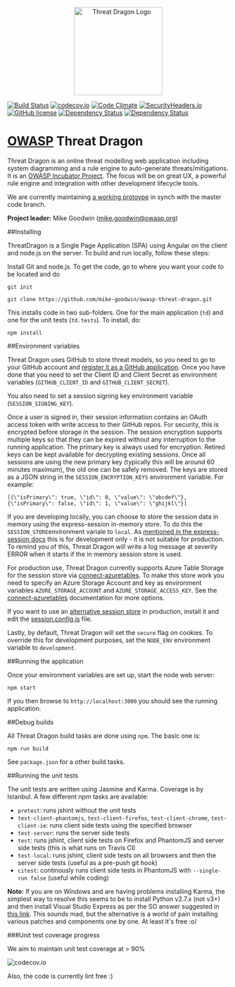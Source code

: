 <p align="center">
  <img src="http://mike-goodwin.github.io/owasp-threat-dragon/content/images/threatdragon_logo_image.svg" width="200" alt="Threat Dragon Logo"/>
</p>

[![Build Status](https://travis-ci.org/mike-goodwin/owasp-threat-dragon.svg?branch=master)](https://travis-ci.org/mike-goodwin/owasp-threat-dragon) [![codecov.io](http://codecov.io/github/mike-goodwin/owasp-threat-dragon/coverage.svg?branch=master)](http://codecov.io/github/mike-goodwin/owasp-threat-dragon?branch=master) [![Code Climate](https://codeclimate.com/github/mike-goodwin/owasp-threat-dragon/badges/gpa.svg)](https://codeclimate.com/github/mike-goodwin/owasp-threat-dragon) [![SecurityHeaders.io](https://securityheadersiobadges.azurewebsites.net/create/badge?domain=https://threatdragon.azurewebsites.net/)](https://securityheaders.io/?q=https://threatdragon.azurewebsites.net/&hide=on&followRedirects=on) [![GitHub license](https://img.shields.io/github/license/mike-goodwin/owasp-threat-dragon.svg)](LICENSE.txt)
[![Dependency Status](https://www.versioneye.com/user/projects/56185934a193340f2f000262/badge.svg?style=flat)](https://www.versioneye.com/user/projects/56185934a193340f2f000262)
[![Dependency Status](https://dependencyci.com/github/mike-goodwin/owasp-threat-dragon/badge)](https://dependencyci.com/github/mike-goodwin/owasp-threat-dragon)

# [OWASP](https://www.owasp.org) Threat Dragon #

Threat Dragon is an online threat modelling web application including system diagramming and a rule engine to auto-generate threats/mitigations. It is an [OWASP Incubator Project](https://www.owasp.org/index.php/OWASP_Threat_Dragon). The focus will be on great UX, a powerful rule engine and integration with other development lifecycle tools.

We are currently maintaining [a working protoype](https://threatdragon.org/) in synch with the master code branch.

**Project leader:** Mike Goodwin (mike.goodwin@owasp.org)

##Installing

ThreatDragon is a Single Page Application (SPA) using Angular on the client and node.js on the server. To build and run locally, follow these steps:

Install Git and node.js. To get the code, go to where you want your code to be located and do

`git init`

`git clone https://github.com/mike-goodwin/owasp-threat-dragon.git`

This installs code in two sub-folders. One for the main application (`td`) and one for the unit tests (`td.tests`). To install, do:

`npm install`

##Environment variables

Threat Dragon uses GitHub to store threat models, so you need to go to your GitHub account and [register it as a GitHub application](https://github.com/settings/applications/new). Once you have done that you need to set the Client ID and Client Secret as environment variables (`GITHUB_CLIENT_ID` and `GITHUB_CLIENT_SECRET`).

You also need to set a session signing key environment variable (`SESSION_SIGNING_KEY`).

Once a user is signed in, their session information contains an OAuth access token with write access to their GitHub repos. For security, this is encrypted before storage in the session. The session encryption supports multiple keys so that they can be expired without any interruption to the running application. The primary key is always used for encryption. Retired keys can be kept available for decrypting existing sessions. Once all sessions are using the new primary key (typically this will be around 60 minutes maximum), the old one can be safely removed. The keys are stored as a JSON string in  the `SESSION_ENCRYPTION_KEYS` environment variable. For example:

`[{\"isPrimary\": true, \"id\": 0, \"value\": \"abcdef\"}, {\"isPrimary\": false, \"id\": 1, \"value\": \"ghijkl\"}]`

If you are developing locally, you can choose to store the session data in memory using the express-session in-memory store. To do this the `SESSION_STORE`environment variale to `local`. As [mentioned in the express-session docs](https://github.com/expressjs/session) this is for development only - it is not suitable for production. To remind you of this, Threat Dragon will write a log message at severity ERROR when it starts if the in memory session store is used.

For production use, Threat Dragon currently supports Azure Table Storage for the session store via [connect-azuretables](https://www.npmjs.com/package/connect-azuretables). To make this store work you need to specify an Azure Storage Account and key as environment variables `AZURE_STORAGE_ACCOUNT` and `AZURE_STORAGE_ACCESS_KEY`. See the [connect-azuretables](https://www.npmjs.com/package/connect-azuretables) documentation for more options.

If you want to use an [alternative session store](https://github.com/expressjs/session#compatible-session-stores) in production, install it and edit the [session.config.js](https://github.com/mike-goodwin/owasp-threat-dragon/blob/master/td/config/session.config.js) file.

Lastly, by default, Threat Dragon will set the `secure` flag on cookies. To override this for development purposes, set the `NODE_ENV` environment variable to `development`. 

##Running the application

Once your environment variables are set up, start the node web server:

`npm start`

If you then browse to `http://localhost:3000` you should see the running application.

##Debug builds

All Threat Dragon build tasks are done using `npm`. The basic one is:

`npm run build`

See `package.json` for a other build tasks.

##Running the unit tests

The unit tests are written using Jasmine and Karma. Coverage is by Istanbul. A few different npm tasks are available:

* `pretest`: runs jshint without the unit tests
* `test-client-phantomjs`, `test-client-firefox`, `test-client-chrome`, `test-client-ie`: runs client side tests using the specified browser
* `test-server`: runs the server side tests
* `test`: runs jshint, client side tests on Firefox and PhantomJS and server side tests (this is what runs on Travis CI)
* `test-local`: runs jshint, client side tests on all browsers and then the server side tests (useful as a pre-push git hook)
* `citest`: continously runs client side tests in PhantomJS with `--single-run false` (useful while coding)

**Note:** If you are on Windows and are having problems installing Karma, the simplest way to resolve this seems to be to install Python v2.7.x (not v3+) and then install Visual Studio Express as per the SO answer suggested in [this link](http://codedmi.com/questions/298619/npm-install-g-karma-error-msb4019-the-imported-project-c-microsoft-cpp-defau). This sounds mad, but the alternative is a world of pain installing various patches and components one by one. At least it's free :o/

###Unit test coverage progress

We aim to maintain unit test coverage at > 90%

![codecov.io](https://codecov.io/github/mike-goodwin/owasp-threat-dragon/branch.svg?branch=master)

Also, the code is currently lint free :)


